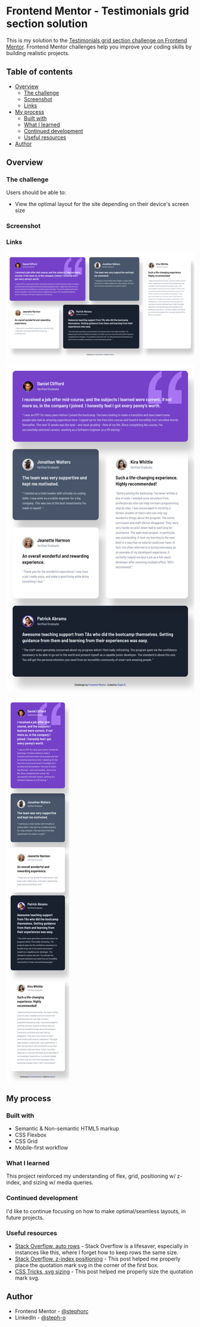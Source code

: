 # Frontend Mentor - Testimonials grid section solution

This is my solution to the [Testimonials grid section challenge on Frontend Mentor](https://www.frontendmentor.io/challenges/testimonials-grid-section-Nnw6J7Un7). Frontend Mentor challenges help you improve your coding skills by building realistic projects. 

## Table of contents

- [Overview](#overview)
  - [The challenge](#the-challenge)
  - [Screenshot](#screenshot)
  - [Links](#links)
- [My process](#my-process)
  - [Built with](#built-with)
  - [What I learned](#what-i-learned)
  - [Continued development](#continued-development)
  - [Useful resources](#useful-resources)
- [Author](#author)
<!-- - [Acknowledgments](#acknowledgments) -->

## Overview

### The challenge

Users should be able to:

- View the optimal layout for the site depending on their device's screen size

### Screenshot



### Links

![Desktop Solution](https://github.com/stephorc/testimonials-grid-section/blob/main/desktop-solution.png)

![Tablet Solution](https://github.com/stephorc/testimonials-grid-section/blob/main/tablet-solution.png)

![Mobile Solution](https://github.com/stephorc/testimonials-grid-section/blob/main/mobile-solution.png)

## My process

### Built with

- Semantic & Non-semantic HTML5 markup
- CSS Flexbox
- CSS Grid
- Mobile-first workflow
<!-- - [React](https://reactjs.org/) - JS library
- [Next.js](https://nextjs.org/) - React framework
- [Styled Components](https://styled-components.com/) - For styles -->

### What I learned

This project reinforced my understanding of flex, grid, positioning w/ z-index, and sizing w/ media queries.

<!-- To see how you can add code snippets, see below:

```html
<h1>Some HTML code I'm proud of</h1>
```
```css
.proud-of-this-css {
  color: papayawhip;
}
```
```js
const proudOfThisFunc = () => {
  console.log('🎉')
}
```

If you want more help with writing markdown, we'd recommend checking out [The Markdown Guide](https://www.markdownguide.org/) to learn more. -->

### Continued development

I'd like to continue focusing on how to make optimal/seamless layouts, in future projects.

### Useful resources

- [Stack Overflow, auto rows](https://stackoverflow.com/questions/44488357/equal-height-rows-in-css-grid-layout) - Stack Overflow is a lifesaver, especially in instances like this, where I forget how to keep rows the same size.
- [Stack Overflow, z-index positioning](https://stackoverflow.com/questions/54417297/position-icon-at-the-top-right-corner-of-a-div/54417489) - This post helped me properly place the quotation mark svg in the corner of the first box.
- [CSS Tricks, svg sizing](https://css-tricks.com/scale-svg/) - This post helped me properly size the quotation mark svg.

## Author

<!-- - Website - [Add your name here](https://www.your-site.com) -->
- Frontend Mentor - [@stephorc](https://www.frontendmentor.io/profile/stephorc)
- LinkedIn - [@steph-o](https://www.linkedin.com/in/steph-o/)

